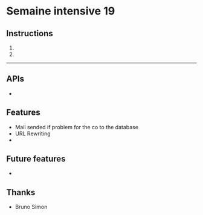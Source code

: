 # Semaine intensive 19 

## Instructions

1. 
2. 

___

## APIs
- 


## Features
- Mail sended if problem for the co to the database
- URL Rewriting
- 

## Future features
- 

## Thanks
- Bruno Simon 